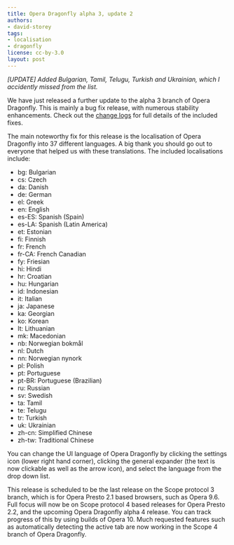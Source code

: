 ```yaml
---
title: Opera Dragonfly alpha 3, update 2
authors:
- david-storey
tags:
- localisation
- dragonfly
license: cc-by-3.0
layout: post
---
```


<p><em>[UPDATE] Added Bulgarian, Tamil, Telugu, Turkish and Ukrainian, which I accidently missed from the list.</em></p>

<p>We have just released a further update to the alpha 3 branch of Opera Dragonfly.  This is mainly a bug fix release, with numerous stability enhancements.  Check out the <a href="https://dragonfly.opera.com/app/logs/588.381efda984fa.log">change logs</a> for full details of the included fixes.</p>

<p>The main noteworthy fix for this release is the localisation of Opera Dragonfly into 37 different languages.  A big thank you should go out to everyone that helped us with these translations.  The included localisations include:</p>

<ul>
    <li>bg: Bulgarian</li>
    <li>cs: Czech</li>
    <li>da: Danish</li>
    <li>de: German</li>
    <li>el: Greek</li>
    <li>en: English</li>
    <li>es-ES: Spanish (Spain)</li>
    <li>es-LA: Spanish (Latin America)</li>
    <li>et: Estonian</li>
    <li>fi: Finnish</li>
    <li>fr: French</li>
    <li>fr-CA: French Canadian</li>
    <li>fy: Friesian</li>
    <li>hi: Hindi</li>
    <li>hr: Croatian</li>
    <li>hu: Hungarian</li>
    <li>id: Indonesian</li>
    <li>it: Italian</li>
    <li>ja: Japanese</li>
    <li>ka: Georgian</li>
    <li>ko: Korean</li>
    <li>lt: Lithuanian</li>
    <li>mk: Macedonian</li>
    <li>nb: Norwegian bokmål</li>
    <li>nl: Dutch</li>
    <li>nn: Norwegian nynork</li>
    <li>pl: Polish</li>
    <li>pt: Portuguese</li>
    <li>pt-BR: Portuguese (Brazilian)</li>
    <li>ru: Russian</li>
    <li>sv: Swedish</li>
    <li>ta: Tamil</li>
    <li>te: Telugu</li>
    <li>tr: Turkish</li>
    <li>uk: Ukrainian</li>
    <li>zh-cn: Simplified Chinese</li>
    <li>zh-tw: Traditional Chinese</li>
</ul>

<p>You can change the UI language of Opera Dragonfly by clicking the settings icon (lower right hand corner), clicking the general expander (the text is now clickable as well as the arrow icon), and select the language from the drop down list.</p>

<p>This release is scheduled to be the last release on the Scope protocol 3 branch, which is for Opera Presto 2.1 based browsers, such as Opera 9.6.  Full focus will now be on Scope protocol 4 based releases for Opera Presto 2.2, and the upcoming Opera Dragonfly alpha 4 release.  You can track progress of this by using builds of Opera 10.  Much requested features such as automatically detecting the active tab are now working in the Scope 4 branch of Opera Dragonfly.</p>

